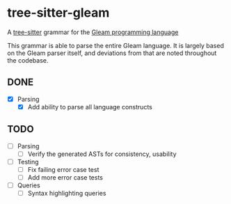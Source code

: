 tree-sitter-gleam
=================

A [tree-sitter] grammar for the [Gleam programming language]

[tree-sitter]: http://tree-sitter.github.io
[Gleam programming language]: https://gleam.run

This grammar is able to parse the entire Gleam language. It is largely based
on the Gleam parser itself, and deviations from that are noted throughout the
codebase.

## DONE

- [x] Parsing
  - [x] Add ability to parse all language constructs

## TODO

- [ ] Parsing
  - [ ] Verify the generated ASTs for consistency, usability
- [ ] Testing
  - [ ] Fix failing error case test
  - [ ] Add more error case tests
- [ ] Queries
  - [ ] Syntax highlighting queries
